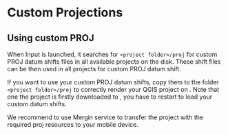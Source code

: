 # Custom Projections 

<Badge text="Since Input 0.8.0" type="info"/>

## Using custom PROJ

When Input is launched, it searches for `<project folder>/proj` for custom PROJ datum shifts files in all available projects on the disk. These shift files can be then used in all projects for custom PROJ datum shift.

If you want to use your custom PROJ datum shifts, copy them to the folder `<project folder>/proj` to correctly render your QGIS project on <MobileAppName />. Note that one the project is firstly downloaded to <MobileAppName />, you have to restart <MobileAppName /> to load your custom datum shifts.

We recommend to use Mergin service to transfer the project with the required proj resources to your mobile device.
